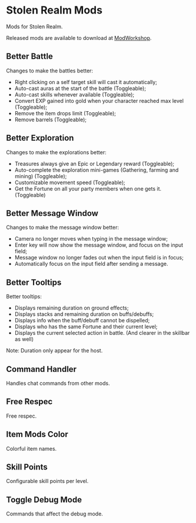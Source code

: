 # Stolen Realm Mods

Mods for Stolen Realm.

Released mods are available to download at [ModWorkshop](https://modworkshop.net/user/124854).

## Better Battle

Changes to make the battles better:

* Right clicking on a self target skill will cast it automatically;
* Auto-cast auras at the start of the battle (Toggleable);
* Auto-cast skills whenever available (Toggleable);
* Convert EXP gained into gold when your character reached max level (Toggleable);
* Remove the item drops limit (Toggleable);
* Remove barrels (Toggleable);

## Better Exploration

Changes to make the explorations better:

* Treasures always give an Epic or Legendary reward (Toggleable);
* Auto-complete the exploration mini-games (Gathering, farming and mining) (Toggleable);
* Customizable movement speed (Toggleable);
* Get the Fortune on all your party members when one gets it. (Toggleable)

## Better Message Window

Changes to make the message window better:

* Camera no longer moves when typing in the message window;
* Enter key will now show the message window, and focus on the input field;
* Message window no longer fades out when the input field is in focus;
* Automatically focus on the input field after sending a message.

## Better Tooltips

Better tooltips:

* Displays remaining duration on ground effects;
* Displays stacks and remaining duration on buffs/debuffs;
* Displays info when the buff/debuff cannot be dispelled;
* Displays who has the same Fortune and their current level;
* Displays the current selected action in battle. (And clearer in the skillbar as well)

Note: Duration only appear for the host.

## Command Handler

Handles chat commands from other mods.

## Free Respec

Free respec.

## Item Mods Color

Colorful item names.

## Skill Points

Configurable skill points per level.

## Toggle Debug Mode

Commands that affect the debug mode.
